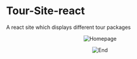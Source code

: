 # Tour-Site-react
A react site which displays different tour packages

<p align="center">
  <img src = 'Homepage.jpg' alt = 'Homepage'>
</p>

<p align="center">
  <img src = 'End.jpg' alt = 'End'>
</p>
